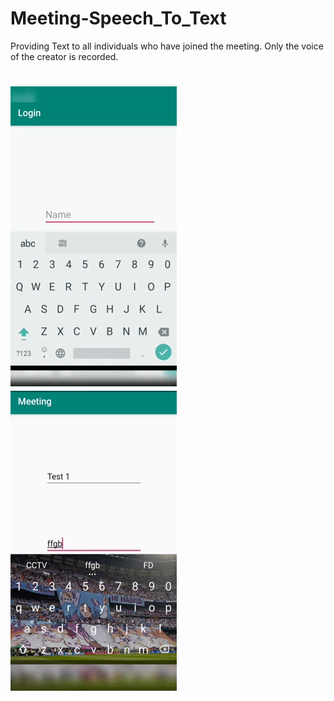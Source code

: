 # Meeting-Speech_To_Text
Providing Text to all individuals who have joined the meeting. Only the voice of the creator is recorded.
# ![](giphy2.gif)     ![](giphy1.gif)
